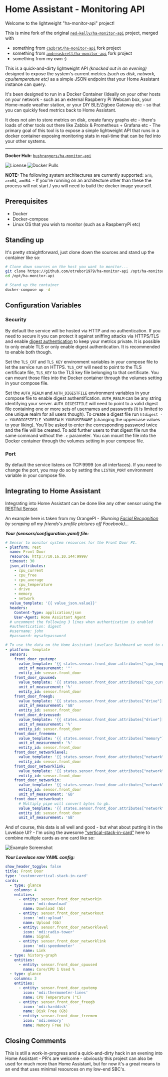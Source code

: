 # Home Assistant - Monitoring API

Welcome to the lightweight "ha-monitor-api" project!

This is mine fork of the original [`ned-kelly/ha-monitor-api`](https://github.com/ned-kelly/ha-monitor-api) project, merged with
* something from [`cazbrat/ha-monitor-api`](https://github.com/cazbrat/ha-monitor-api) fork project
* something from [`andreasbrett/ha-monitor-api`](https://github.com/andreasbrett/ha-monitor-api) fork project
* something from my own :)

This is a quick-and-dirty lightweight API _(knocked out in an evening)_ designed to expose the system's current metrics _(such as disk, network, cpu/temperature etc)_ as a simple JSON endpoint that your Home Assistant instance can query.

It's been designed to run in a Docker Container (Ideally on your other hosts on your network - such as an external Raspberry Pi Webcam box, your Home-made weather station, or your DIY BLE/Zigbee Gateway etc - so that you can quickly feed metrics back to Home Assistant.

It does not aim to store metrics on disk, create fancy graphs etc - there's loads of other tools out there like Zabbix & Prometheus + Grafana etc - The primary goal of this tool is to expose a simple lightweight API that runs in a docker container exposing monitoring stats in real-time that can be fed into your other systems.

---------------------------------------------

**Docker Hub:** [`bushrangers/ha-monitor-api`](https://hub.docker.com/r/bushrangers/ha-monitor-api/)


![License](https://img.shields.io/github/license/ned-kelly/ha-monitor-api.svg) ![Docker Pulls](https://img.shields.io/docker/pulls/bushrangers/ha-monitor-api.png)

**NOTE:** The following system architectures are currently supported: `arm`, `arm64`, `amd64`. - If you're running on an architecture other than these the process will not start / you will need to build the docker image yourself.


## Prerequisites

- Docker
- Docker-compose
- Linux OS that you wish to monitor (such as a RaspberryPi etc)

## Standing up

It's pretty straightforward, just clone down the sources and stand up the container like so:

```bash
# Clone down sources on the host you want to monitor...
git clone https://github.com/otrebor1979/ha-monitor-api /opt/ha-monitor-api
cd /opt/ha-monitor-api

# Stand up the container
docker-compose up -d

```

## Configuration Variables

### Security
By default the service will be hosted via HTTP and no authentication. If you need to secure it you can protect it against sniffing attacks via HTTPS/TLS and enable [digest authentication](https://en.wikipedia.org/wiki/Digest_access_authentication) to keep your metrics private. It is possible to only enable TLS or only enable digest authentication. It is recommended to enable both though.

Set the `TLS_CRT` and `TLS_KEY` environment variables in your compose file to let the service run on HTTPS. `TLS_CRT` will need to point to the TLS certificate file, `TLS_KEY` to the TLS key file belonging to that certificate. You can mount those files into the Docker container through the volumes setting in your compose file.

Set the `AUTH_REALM` and `AUTH_DIGESTFILE` environment variables in your compose file to enable digest authentification. `AUTH_REALM` can be any string identifying your server. `AUTH_DIGESTFILE` will need to point to a valid digest file containing one or more sets of usernames and passwords (it is limited to one unique realm for all users though). To create a digest file run `htdigest -c YOURDIGESTFILE YOURREALM YOURUSERNAME` (changing the uppercase values to your liking). You'll be asked to enter the corresponding password twice and the file will be created. To add further users to that digest file run the same command without the `-c` parameter. You can mount the file into the Docker container through the volumes setting in your compose file.

### Port
By default the service listens on TCP:9999 (on all interfaces). If you need to change the port, you may do so by setting the `LISTEN_PORT` environment variable in your compose file.

## Integrating to Home Assistant

Integrating into Home Assistant can be done like any other sensor using the [RESTful Sensor](https://www.home-assistant.io/components/sensor.rest/).

An example here is taken from my OrangePI - _(Running [Facial Recognition](https://www.hackster.io/97766/announce-who-is-home-using-facial-recognition-dcc389) by scraping all my friends's profile pictures off Facebook)..._

**_Your (sensors/configuration.yaml) file:_**

```yaml
# Sensor to monitor system resources for the Front Door PI.
- platform: rest
  name: Front Door
  resource: http://10.16.10.144:9999/
  timeout: 30
  json_attributes:
    - cpu_current
    - cpu_free
    - cpu_average
    - cpu_temperature
    - drive
    - memory
    - network
  value_template: '{{ value_json.value}}'
  headers:
    Content-Type: application/json
    User-Agent: Home Assistant Agent
  # uncomment the following 3 lines when authentication is enabled
  #authentication: digest
  #username: john
  #password: mysafepassword

# To use the data on the Home Assistant Lovelace Dashboard we need to extract the values from the sensor, and store them as their own sensor values...
- platform: template
  sensors:
    front_door_cputemp:
      value_template: '{{ states.sensor.front_door.attributes["cpu_temperature"] }}'
      unit_of_measurement: '°'
      entity_id: sensor.front_door
    front_door_cpuused:
      value_template: '{{ states.sensor.front_door.attributes["cpu_current"] }}'
      unit_of_measurement: '%'
      entity_id: sensor.front_door
    front_door_freegb:
      value_template: '{{ states.sensor.front_door.attributes["drive"]["freeGb"] }}'
      unit_of_measurement: 'GB'
      entity_id: sensor.front_door
    front_door_driveused:
      value_template: '{{ states.sensor.front_door.attributes["drive"]["usedPercentage"] }}'
      unit_of_measurement: '%'
      entity_id: sensor.front_door
    front_door_freemem:
      value_template: '{{ states.sensor.front_door.attributes["memory"]["freeMemPercentage"] }}'
      unit_of_measurement: '%'
      entity_id: sensor.front_door
    front_door_networklevel:
      value_template: '{{ states.sensor.front_door.attributes["network"]["wlan0"]["wireless"]["qualityLevel"] }}'
      entity_id: sensor.front_door
    front_door_networklink:
      value_template: '{{ states.sensor.front_door.attributes["network"]["wlan0"]["wireless"]["qualityLink"] }}'
      entity_id: sensor.front_door
    front_door_networkin:
      value_template: '{{ states.sensor.front_door.attributes["network"]["wlan0"]["inputBytes"] | multiply(0.000000001024) | round(2) }}'
      entity_id: sensor.front_door
      unit_of_measurement: 'GB'
    front_door_networkout:
      # Multiply pipe will convert bytes to gb.
      value_template: '{{ states.sensor.front_door.attributes["network"]["wlan0"]["outputBytes"] | multiply(0.000000001024) | round(2) }}'
      entity_id: sensor.front_door
      unit_of_measurement: 'GB'

```

And of course, this data is all well and good - but what about putting it in the Lovelace UI? - I'm using the awesome ["vertical-stack-in-card"](https://github.com/custom-cards/vertical-stack-in-card) here to combine multiple cards as one card like so:

![Example Screenshot](images/lovelace-example.png "Example Screenshot")

**_Your Lovelace raw YAML config:_**

```yaml
show_header_toggle: false
title: Front Door
type: 'custom:vertical-stack-in-card'
cards:
  - type: glance
    columns: 4
    entities:
      - entity: sensor.front_door_networkin
        icon: 'mdi:download'
        name: Download (Gb)
      - entity: sensor.front_door_networkout
        icon: 'mdi:upload'
        name: Upload (Gb)
      - entity: sensor.front_door_networklevel
        icon: 'mdi:radio-tower'
        name: Signal
      - entity: sensor.front_door_networklink
        icon: 'mdi:speedometer'
        name: Link
  - type: history-graph
    entities:
      - entity: sensor.front_door_cpuused
        name: Core/CPU 1 Used %
  - type: glance
    columns: 3
    entities:
      - entity: sensor.front_door_cputemp
        icon: 'mdi:thermometer-lines'
        name: CPU Temperature (°C)
      - entity: sensor.front_door_freegb
        icon: 'mdi:harddisk'
        name: Disk Free (Gb)
      - entity: sensor.front_door_freemem
        icon: 'mdi:memory'
        name: Memory Free (%)
```

## Closing Comments

This is still a work-in-progress and a quick-and-dirty hack in an evening into Home Assistant - PR's are welcome - obviously this project can also be used for much more than Home Assistant, but for now it's a great means to an end that uses minimal resources on my low-end SBC's.
